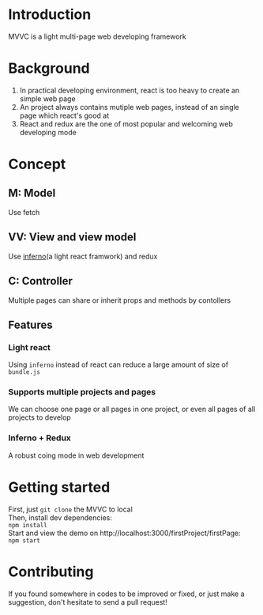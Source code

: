 # Introduction
MVVC is a light multi-page web developing framework

# Background
1. In practical developing environment, react is too heavy to create an simple web page
2. An project always contains mutiple web pages, instead of an single page which react's good at
3. React and redux are the one of most popular and welcoming web developing mode

# Concept
## **M**: Model  
Use fetch
## **VV**: View and view model  
Use [inferno](https://infernojs.org/)(a light react framwork) and redux
## **C**: Controller
Multiple pages can share or inherit props and methods by contollers

## Features
### Light react
Using `inferno` instead of react can reduce a large amount of  size of `bundle.js`
### Supports multiple projects and pages
We can choose one page or all pages in one project, or even all pages of all projects to develop
### Inferno + Redux
A robust coing mode in web development

# Getting started
First, just `git clone` the MVVC to local  
Then, install dev dependencies:   
`npm install`  
Start and view the demo on http://localhost:3000/firstProject/firstPage:  
`npm start`


# Contributing 
If you found somewhere in codes to be improved or fixed, or just make a suggestion, don't hesitate to send a pull request!